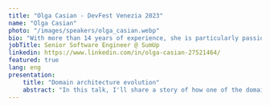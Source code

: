 ```yaml
---
title: "Olga Casian - DevFest Venezia 2023"
name: "Olga Casian"
photo: "/images/speakers/olga_casian.webp"
bio: "With more than 14 years of experience, she is particularly passionate about technical leadership and architectural challenges. Currently, is among those who promote Kotlin at SumUp focusing on the backend."
jobTitle: Senior Software Engineer @ SumUp
linkedin: https://www.linkedin.com/in/olga-casian-27521464/
featured: true
lang: eng
presentation:
    title: "Domain architecture evolution"
    abstract: "In this talk, I'll share a story of how one of the domains in SumUp evolved during the past 3 years and how we see it in the future. It will be about the challenges that we faced and how they were overcome to meet different functional and non-functional requirements. I hope that this talk will inspire you to consider some of the recipes for your everyday puzzles." 
---
```


